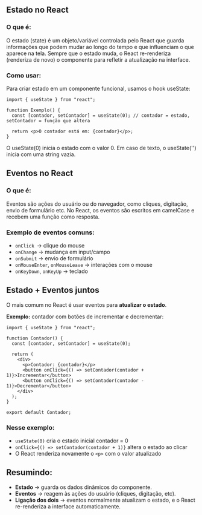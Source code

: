 ## Estado no React
### O que é:
O estado (state) é um objeto/variável controlada pelo React que guarda informações que podem mudar ao longo do tempo e que influenciam o que aparece na tela.
Sempre que o estado muda, o React re-renderiza (renderiza de novo) o componente para refletir a atualização na interface.

### Como usar:
Para criar estado em um componente funcional, usamos o hook useState:
```
import { useState } from "react";

function Exemplo() {
  const [contador, setContador] = useState(0); // contador = estado, setContador = função que altera

  return <p>O contador está em: {contador}</p>;
}
```
O useState(0) inicia o estado com o valor 0. Em caso de texto, o useState('') inicia com uma string vazia.

## Eventos no React
### O que é:
Eventos são ações do usuário ou do navegador, como cliques, digitação, envio de formulário etc.
No React, os eventos são escritos em camelCase e recebem uma função como resposta.

### Exemplo de eventos comuns:
- ``onClick ``→ clique do mouse
- ``onChange`` → mudança em input/campo
- ``onSubmit`` → envio de formulário
- ``onMouseEnter``, ``onMouseLeave`` → interações com o mouse
- ``onKeyDown``, ``onKeyUp`` → teclado

## Estado + Eventos juntos
O mais comum no React é usar eventos para **atualizar o estado**.

**Exemplo:** contador com botões de incrementar e decrementar:
```
import { useState } from "react";

function Contador() {
  const [contador, setContador] = useState(0);

  return (
    <div>
      <p>Contador: {contador}</p>
      <button onClick={() => setContador(contador + 1)}>Incrementar</button>
      <button onClick={() => setContador(contador - 1)}>Decrementar</button>
    </div>
  );
}

export default Contador;
```
### Nesse exemplo:
- ``useState(0)`` cria o estado inicial contador = 0
- ``onClick={() => setContador(contador + 1)}`` altera o estado ao clicar
- O React renderiza novamente o ``<p>`` com o valor atualizado

## Resumindo:
- **Estado** → guarda os dados dinâmicos do componente.
- **Eventos** → reagem às ações do usuário (cliques, digitação, etc).
- **Ligação dos dois** → eventos normalmente atualizam o estado, e o React re-renderiza a interface automaticamente.